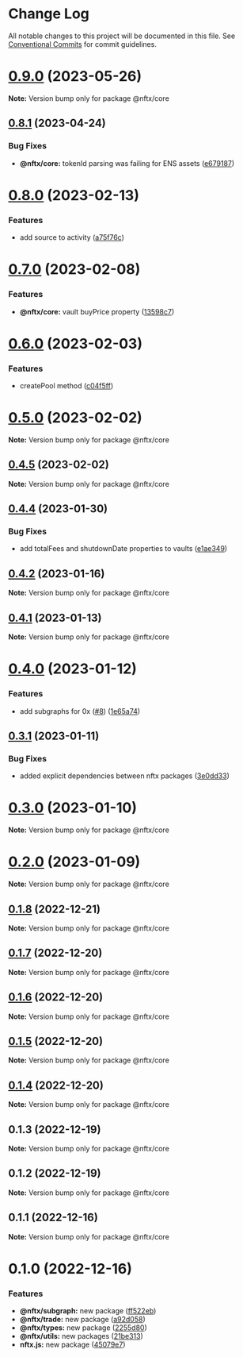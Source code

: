 # Change Log

All notable changes to this project will be documented in this file.
See [Conventional Commits](https://conventionalcommits.org) for commit guidelines.

# [0.9.0](https://github.com/NFTX-project/nftxjs/compare/v0.8.1...v0.9.0) (2023-05-26)

**Note:** Version bump only for package @nftx/core





## [0.8.1](https://github.com/NFTX-project/nftxjs/compare/v0.8.0...v0.8.1) (2023-04-24)


### Bug Fixes

* **@nftx/core:** tokenId parsing was failing for ENS assets ([e679187](https://github.com/NFTX-project/nftxjs/commit/e679187ea786a3212b3b840aea87a116240a438f))





# [0.8.0](https://github.com/NFTX-project/nftxjs/compare/v0.7.0...v0.8.0) (2023-02-13)


### Features

* add source to activity ([a75f76c](https://github.com/NFTX-project/nftxjs/commit/a75f76c80487308a0ee65044aab5892d6d45a983))





# [0.7.0](https://github.com/NFTX-project/nftxjs/compare/v0.6.0...v0.7.0) (2023-02-08)


### Features

* **@nftx/core:** vault buyPrice property ([13598c7](https://github.com/NFTX-project/nftxjs/commit/13598c790f013c29856414df13d56f56c3812707))





# [0.6.0](https://github.com/NFTX-project/nftxjs/compare/v0.5.0...v0.6.0) (2023-02-03)


### Features

* createPool method ([c04f5ff](https://github.com/NFTX-project/nftxjs/commit/c04f5ff5a747f064f5742a399461a2794fa27a0a))





# [0.5.0](https://github.com/NFTX-project/nftxjs/compare/v0.4.5...v0.5.0) (2023-02-02)

**Note:** Version bump only for package @nftx/core





## [0.4.5](https://github.com/NFTX-project/nftxjs/compare/v0.4.4...v0.4.5) (2023-02-02)

**Note:** Version bump only for package @nftx/core





## [0.4.4](https://github.com/NFTX-project/nftxjs/compare/v0.4.3...v0.4.4) (2023-01-30)


### Bug Fixes

* add totalFees and shutdownDate properties to vaults ([e1ae349](https://github.com/NFTX-project/nftxjs/commit/e1ae3493a146ff7e54bc307029d037e302e74244))





## [0.4.2](https://github.com/NFTX-project/nftxjs/compare/v0.4.1...v0.4.2) (2023-01-16)

**Note:** Version bump only for package @nftx/core





## [0.4.1](https://github.com/NFTX-project/nftxjs/compare/v0.4.0...v0.4.1) (2023-01-13)

**Note:** Version bump only for package @nftx/core





# [0.4.0](https://github.com/NFTX-project/nftxjs/compare/v0.3.3...v0.4.0) (2023-01-12)


### Features

* add subgraphs for 0x ([#8](https://github.com/NFTX-project/nftxjs/issues/8)) ([1e65a74](https://github.com/NFTX-project/nftxjs/commit/1e65a741bb6052d63a5a5296c4954ec0c67dcd16))





## [0.3.1](https://github.com/NFTX-project/nftxjs/compare/v0.3.0...v0.3.1) (2023-01-11)


### Bug Fixes

* added explicit dependencies between nftx packages ([3e0dd33](https://github.com/NFTX-project/nftxjs/commit/3e0dd33bd0677a9a1c5c2298bcbc55d59bbd6aa3))





# [0.3.0](https://github.com/NFTX-project/nftxjs/compare/v0.2.3...v0.3.0) (2023-01-10)

**Note:** Version bump only for package @nftx/core





# [0.2.0](https://github.com/NFTX-project/nftxjs/compare/v0.1.10...v0.2.0) (2023-01-09)

**Note:** Version bump only for package @nftx/core





## [0.1.8](https://github.com/NFTX-project/nftxjs/compare/v0.1.7...v0.1.8) (2022-12-21)

**Note:** Version bump only for package @nftx/core





## [0.1.7](https://github.com/NFTX-project/nftxjs/compare/v0.1.6...v0.1.7) (2022-12-20)

**Note:** Version bump only for package @nftx/core





## [0.1.6](https://github.com/NFTX-project/nftxjs/compare/v0.1.5...v0.1.6) (2022-12-20)

**Note:** Version bump only for package @nftx/core





## [0.1.5](https://github.com/NFTX-project/nftxjs/compare/v0.1.4...v0.1.5) (2022-12-20)

**Note:** Version bump only for package @nftx/core





## [0.1.4](https://github.com/NFTX-project/nftxjs/compare/v0.1.3...v0.1.4) (2022-12-20)

**Note:** Version bump only for package @nftx/core





## 0.1.3 (2022-12-19)

**Note:** Version bump only for package @nftx/core





## 0.1.2 (2022-12-19)

**Note:** Version bump only for package @nftx/core





## 0.1.1 (2022-12-16)

**Note:** Version bump only for package @nftx/core





# 0.1.0 (2022-12-16)


### Features

* **@nftx/subgraph:** new package ([ff522eb](https://github.com/NFTX-project/nftxjs/commit/ff522ebc08cdef496fccf99f5477445e83def55a))
* **@nftx/trade:** new package ([a92d058](https://github.com/NFTX-project/nftxjs/commit/a92d0583690b3c44910e6a4350257f171263f5cb))
* **@nftx/types:** new package ([2255d80](https://github.com/NFTX-project/nftxjs/commit/2255d807cc47448b3ae3099cfd0136908f95212c))
* **@nftx/utils:** new packages ([21be313](https://github.com/NFTX-project/nftxjs/commit/21be31388127fca827fc6c3cf4ec98e535cd812d))
* **nftx.js:** new package ([45079e7](https://github.com/NFTX-project/nftxjs/commit/45079e7df59563978583186fa20b07fb4959fad8))
